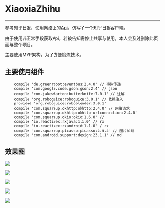 # XiaoxiaZhihu

---

参考知乎日报，使用网络上的[Api](https://github.com/izzyleung/ZhihuDailyPurify/wiki/%E7%9F%A5%E4%B9%8E%E6%97%A5%E6%8A%A5-API-%E5%88%86%E6%9E%90)，仿写了一个知乎日报客户端。

由于使用非正常手段获取Api，若被告知需停止共享与使用，本人会及时删除此页面与整个项目。

主要使用MVP架构，为了方便锻炼技术。

## 主要使用组件

```
    compile 'de.greenrobot:eventbus:2.4.0' // 事件传递
    compile 'com.google.code.gson:gson:2.4' // json
    compile 'com.jakewharton:butterknife:7.0.1' // 注解
    compile 'org.roboguice:roboguice:3.0.1' // 依赖注入
    provided 'org.roboguice:roboblender:3.0.1'
    compile 'com.squareup.okhttp:okhttp:2.4.0' // 网络请求
    compile 'com.squareup.okhttp:okhttp-urlconnection:2.4.0'
    compile 'com.squareup.okio:okio:1.6.0' // 
    compile 'io.reactivex:rxjava:1.1.0' // rx
    compile 'io.reactivex:rxandroid:1.1.0' / rx
    compile 'com.squareup.picasso:picasso:2.5.2' // 图片加载
    compile 'com.android.support:design:23.1.1' // md
```

## 效果图

![](doc/1.png)

![](doc/2.png)

![](doc/3.png)

![](doc/4.png)

![](doc/5.png)